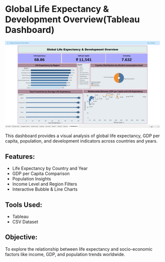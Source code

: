 # Global Life Expectancy & Development Overview(Tableau Dashboard)

![Dashboard Screenshot](Global-Life-Expectancy-Screenshot.png)


This dashboard provides a visual analysis of global life expectancy, GDP per capita, population, and development indicators across countries and years.

## Features:
- Life Expectancy by Country and Year  
- GDP per Capita Comparison  
- Population Insights  
- Income Level and Region Filters  
- Interactive Bubble & Line Charts  

## Tools Used:
- Tableau  
- CSV Dataset 

## Objective:
To explore the relationship between life expectancy and socio-economic factors like income, GDP, and population trends worldwide.

